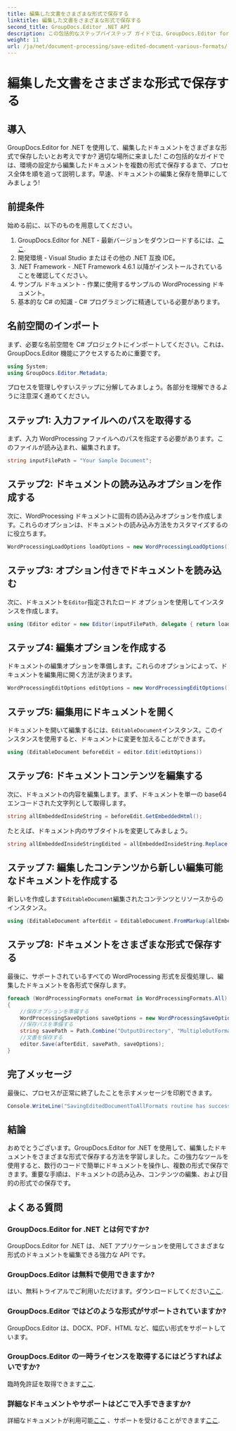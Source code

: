 ```yaml
---
title: 編集した文書をさまざまな形式で保存する
linktitle: 編集した文書をさまざまな形式で保存する
second_title: GroupDocs.Editor .NET API
description: この包括的なステップバイステップ ガイドでは、GroupDocs.Editor for .NET を使用して編集したドキュメントをさまざまな形式で保存する方法を学習します。
weight: 11
url: /ja/net/document-processing/save-edited-document-various-formats/
---
```


# 編集した文書をさまざまな形式で保存する

## 導入
GroupDocs.Editor for .NET を使用して、編集したドキュメントをさまざまな形式で保存したいとお考えですか? 適切な場所に来ました! この包括的なガイドでは、環境の設定から編集したドキュメントを複数の形式で保存するまで、プロセス全体を順を追って説明します。早速、ドキュメントの編集と保存を簡単にしてみましょう!
## 前提条件
始める前に、以下のものを用意してください。
1.  GroupDocs.Editor for .NET - 最新バージョンをダウンロードするには、[ここ](https://releases.groupdocs.com/editor/net/).
2. 開発環境 - Visual Studio またはその他の .NET 互換 IDE。
3. .NET Framework - .NET Framework 4.6.1 以降がインストールされていることを確認してください。
4. サンプル ドキュメント - 作業に使用するサンプルの WordProcessing ドキュメント。
5. 基本的な C# の知識 - C# プログラミングに精通している必要があります。
## 名前空間のインポート
まず、必要な名前空間を C# プロジェクトにインポートしてください。これは、GroupDocs.Editor 機能にアクセスするために重要です。
```csharp
using System;
using GroupDocs.Editor.Metadata;
```
プロセスを管理しやすいステップに分解してみましょう。各部分を理解できるように注意深く進めてください。
## ステップ1: 入力ファイルへのパスを取得する
まず、入力 WordProcessing ファイルへのパスを指定する必要があります。このファイルが読み込まれ、編集されます。
```csharp
string inputFilePath = "Your Sample Document";
```
## ステップ2: ドキュメントの読み込みオプションを作成する
次に、WordProcessing ドキュメントに固有の読み込みオプションを作成します。これらのオプションは、ドキュメントの読み込み方法をカスタマイズするのに役立ちます。
```csharp
WordProcessingLoadOptions loadOptions = new WordProcessingLoadOptions();
```
## ステップ3: オプション付きでドキュメントを読み込む
次に、ドキュメントを`Editor`指定されたロード オプションを使用してインスタンスを作成します。
```csharp
using (Editor editor = new Editor(inputFilePath, delegate { return loadOptions; }))
```
## ステップ4: 編集オプションを作成する
ドキュメントの編集オプションを準備します。これらのオプションによって、ドキュメントを編集用に開く方法が決まります。
```csharp
WordProcessingEditOptions editOptions = new WordProcessingEditOptions();
```
## ステップ5: 編集用にドキュメントを開く
ドキュメントを開いて編集するには、`EditableDocument`インスタンス。このインスタンスを使用すると、ドキュメントに変更を加えることができます。
```csharp
using (EditableDocument beforeEdit = editor.Edit(editOptions))
```
## ステップ6: ドキュメントコンテンツを編集する
次に、ドキュメントの内容を編集します。まず、ドキュメントを単一の base64 エンコードされた文字列として取得します。
```csharp
string allEmbeddedInsideString = beforeEdit.GetEmbeddedHtml();
```
たとえば、ドキュメント内のサブタイトルを変更してみましょう。
```csharp
string allEmbeddedInsideStringEdited = allEmbeddedInsideString.Replace("Subtitle", "Edited subtitle");
```
## ステップ 7: 編集したコンテンツから新しい編集可能なドキュメントを作成する
新しいを作成します`EditableDocument`編集されたコンテンツとリソースからのインスタンス。
```csharp
using (EditableDocument afterEdit = EditableDocument.FromMarkup(allEmbeddedInsideStringEdited, null))
```
## ステップ8: ドキュメントをさまざまな形式で保存する
最後に、サポートされているすべての WordProcessing 形式を反復処理し、編集したドキュメントを各形式で保存します。
```csharp
foreach (WordProcessingFormats oneFormat in WordProcessingFormats.All)
{
    //保存オプションを準備する
    WordProcessingSaveOptions saveOptions = new WordProcessingSaveOptions(oneFormat);
    //保存パスを準備する
    string savePath = Path.Combine("OutputDirectory", "MultipleOutFormats." + saveOptions.OutputFormat.Extension);
    //文書を保存する
    editor.Save(afterEdit, savePath, saveOptions);
}
```
## 完了メッセージ
最後に、プロセスが正常に終了したことを示すメッセージを印刷できます。
```csharp
Console.WriteLine("SavingEditedDocumentToAllFormats routine has successfully finished");
```
## 結論
おめでとうございます。GroupDocs.Editor for .NET を使用して、編集したドキュメントをさまざまな形式で保存する方法を学習しました。この強力なツールを使用すると、数行のコードで簡単にドキュメントを操作し、複数の形式で保存できます。重要な手順は、ドキュメントの読み込み、コンテンツの編集、および目的の形式での保存です。
## よくある質問
### GroupDocs.Editor for .NET とは何ですか?
GroupDocs.Editor for .NET は、.NET アプリケーションを使用してさまざまな形式のドキュメントを編集できる強力な API です。
### GroupDocs.Editor は無料で使用できますか?
はい、無料トライアルでご利用いただけます。ダウンロードしてください[ここ](https://releases.groupdocs.com/).
### GroupDocs.Editor ではどのような形式がサポートされていますか?
GroupDocs.Editor は、DOCX、PDF、HTML など、幅広い形式をサポートしています。
### GroupDocs.Editor の一時ライセンスを取得するにはどうすればよいですか?
臨時免許証を取得できます[ここ](https://purchase.groupdocs.com/temporary-license/).
### 詳細なドキュメントやサポートはどこで入手できますか?
詳細なドキュメントが利用可能[ここ](https://tutorials.groupdocs.com/editor/net/) 、サポートを受けることができます[ここ](https://forum.groupdocs.com/c/editor/20).